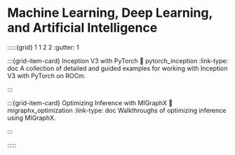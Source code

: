 # Machine Learning, Deep Learning, and Artificial Intelligence

:::::{grid} 1 1 2 2
:gutter: 1

:::{grid-item-card} Inception V3 with PyTorch
:link: pytorch_inception
:link-type: doc
A collection of detailed and guided examples for working with Inception V3 with PyTorch on ROCm.

:::

:::{grid-item-card} Optimizing Inference with MIGraphX
:link: migraphx_optimization
:link-type: doc
Walkthroughs of optimizing inference using MIGraphX.

:::

:::::
